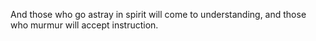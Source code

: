 And those who go astray in spirit will come to understanding, and those who murmur will accept instruction.
